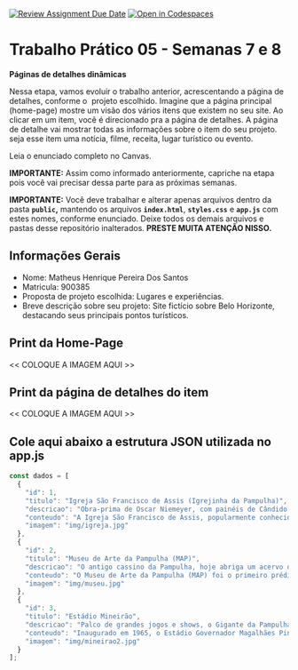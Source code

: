 [![Review Assignment Due Date](https://classroom.github.com/assets/deadline-readme-button-22041afd0340ce965d47ae6ef1cefeee28c7c493a6346c4f15d667ab976d596c.svg)](https://classroom.github.com/a/KZhXwLZL)
[![Open in Codespaces](https://classroom.github.com/assets/launch-codespace-2972f46106e565e64193e422d61a12cf1da4916b45550586e14ef0a7c637dd04.svg)](https://classroom.github.com/open-in-codespaces?assignment_repo_id=20650342)
# Trabalho Prático 05 - Semanas 7 e 8

**Páginas de detalhes dinâmicas**

Nessa etapa, vamos evoluir o trabalho anterior, acrescentando a página de detalhes, conforme o  projeto escolhido. Imagine que a página principal (home-page) mostre um visão dos vários itens que existem no seu site. Ao clicar em um item, você é direcionado pra a página de detalhes. A página de detalhe vai mostrar todas as informações sobre o item do seu projeto. seja esse item uma notícia, filme, receita, lugar turístico ou evento.

Leia o enunciado completo no Canvas. 

**IMPORTANTE:** Assim como informado anteriormente, capriche na etapa pois você vai precisar dessa parte para as próximas semanas. 

**IMPORTANTE:** Você deve trabalhar e alterar apenas arquivos dentro da pasta **`public`,** mantendo os arquivos **`index.html`**, **`styles.css`** e **`app.js`** com estes nomes, conforme enunciado. Deixe todos os demais arquivos e pastas desse repositório inalterados. **PRESTE MUITA ATENÇÃO NISSO.**

## Informações Gerais

- Nome: Matheus Henrique Pereira Dos Santos
- Matricula: 900385
- Proposta de projeto escolhida: Lugares e experiências.
- Breve descrição sobre seu projeto: Site fictício sobre Belo Horizonte, destacando seus principais pontos turísticos.

## Print da Home-Page

<<  COLOQUE A IMAGEM AQUI >>

## Print da página de detalhes do item

<<  COLOQUE A IMAGEM AQUI >>

## Cole aqui abaixo a estrutura JSON utilizada no app.js

```javascript
const dados = [
  {
    "id": 1,
    "titulo": "Igreja São Francisco de Assis (Igrejinha da Pampulha)",
    "descricao": "Obra-prima de Oscar Niemeyer, com painéis de Cândido Portinari. Um ícone da arquitetura moderna mundial.",
    "conteudo": "A Igreja São Francisco de Assis, popularmente conhecida como Igrejinha da Pampulha, é um dos cartões-postais de Belo Horizonte. Projetada por Oscar Niemeyer e inaugurada em 1943, faz parte do Conjunto Arquitetônico da Pampulha, que é Patrimônio Mundial da UNESCO. Seus painéis externos e internos são de Cândido Portinari, e os jardins foram projetados por Burle Marx. A forma arrojada e as curvas da igreja romperam com os padrões arquitetônicos da época e continuam a encantar visitantes do mundo todo.",
    "imagem": "img/igreja.jpg"
  },
  {
    "id": 2,
    "titulo": "Museu de Arte da Pampulha (MAP)",
    "descricao": "O antigo cassino da Pampulha, hoje abriga um acervo de arte contemporânea brasileira.",
    "conteudo": "O Museu de Arte da Pampulha (MAP) foi o primeiro prédio do Conjunto Arquitetônico a ser construído. Originalmente, funcionava como o Cassino da Pampulha, um dos mais luxuosos da época. Após a proibição dos jogos de azar no Brasil em 1946, o espaço foi adaptado e reinaugurado como museu em 1957. Hoje, seu acervo conta com importantes obras de arte contemporânea brasileira, e o próprio edifício é uma atração, com seus jardins de Burle Marx e arquitetura de Niemeyer.",
    "imagem": "img/museu.jpg"
  },
  {
    "id": 3,
    "titulo": "Estádio Mineirão",
    "descricao": "Palco de grandes jogos e shows, o Gigante da Pampulha é um ícone do futebol brasileiro.",
    "conteudo": "Inaugurado em 1965, o Estádio Governador Magalhães Pinto, o Mineirão, é um dos maiores e mais importantes templos do futebol mundial. Foi palco de jogos históricos, incluindo partidas da Copa do Mundo de 2014. Além das partidas de futebol, o estádio recebe grandes shows e eventos. Os visitantes podem conhecer o Museu Brasileiro do Futebol, que fica em seu interior, e fazer um tour para ver de perto os bastidores do Gigante da Pampulha.",
    "imagem": "img/mineirao2.jpg"
  }
];
```